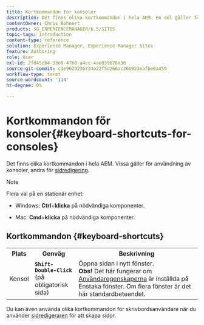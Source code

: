 ```yaml
---
title: Kortkommandon för konsoler
description: Det finns olika kortkommandon i hela AEM. En del gäller för användning av konsoler, andra för sidredigering.
contentOwner: Chris Bohnert
products: SG_EXPERIENCEMANAGER/6.5/SITES
topic-tags: introduction
content-type: reference
solution: Experience Manager, Experience Manager Sites
feature: Authoring
role: User
exl-id: 2fd45cb4-33e0-47b0-a4cc-4ae039b78e36
source-git-commit: c3e9029236734e22f5d266ac26b923eafbe0a459
workflow-type: tm+mt
source-wordcount: '114'
ht-degree: 0%

---
```


# Kortkommandon för konsoler{#keyboard-shortcuts-for-consoles}

Det finns olika kortkommandon i hela AEM. Vissa gäller för användning av konsoler, andra för [sidredigering](/help/sites-classic-ui-authoring/classic-page-author-keyboard-shortcuts.md).

>[!NOTE]
>
>Flera val på en stationär enhet:
>
>* Windows: **Ctrl**+**klicka** på nödvändiga komponenter.
>
>* Mac: **Cmd**+**klicka** på nödvändiga komponenter.
>

## Kortkommandon {#keyboard-shortcuts}

<table>
 <tbody>
  <tr>
   <th>Plats</th>
   <th>Genväg</th>
   <th>Beskrivning</th>
  </tr>
  <tr>
   <td>Konsol</td>
   <td><strong><code>Shift-Double-Click</code></strong><br /> (på obligatorisk sida)</td>
   <td>Öppna sidan i nytt fönster.<br /> <strong>Obs!</strong> Det här fungerar om <a href="/help/sites-classic-ui-authoring/author-env-user-props.md">Användaregenskaperna</a> är inställda på Enstaka fönster. Om flera fönster är det här standardbeteendet.</td>
  </tr>
 </tbody>
</table>

Du kan även använda olika kortkommandon för skrivbordsanvändare när du använder [sidredigeraren](/help/sites-classic-ui-authoring/classic-page-author-keyboard-shortcuts.md) för att skapa sidor.
